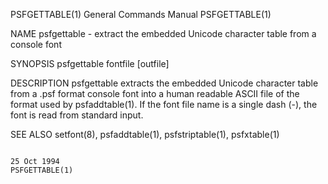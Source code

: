 PSFGETTABLE(1)                                                                             General Commands Manual                                                                             PSFGETTABLE(1)



NAME
       psfgettable - extract the embedded Unicode character table from a console font

SYNOPSIS
       psfgettable fontfile [outfile]

DESCRIPTION
       psfgettable  extracts  the  embedded Unicode character table from a .psf format console font into a human readable ASCII file of the format used by psfaddtable(1).  If the font file name is a single
       dash (-), the font is read from standard input.

SEE ALSO
       setfont(8), psfaddtable(1), psfstriptable(1), psfxtable(1)



                                                                                                 25 Oct 1994                                                                                   PSFGETTABLE(1)
